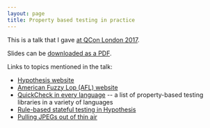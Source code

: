 ```yaml
---
layout: page
title: Property based testing in practice
---
```


This is a talk that I gave [at QCon London 2017](https://qconlondon.com/london-2017/presentation/introduction-to-property-based-testing).

Slides can be [downloaded as a PDF](/talks/hypothesis_qcon17.pdf).

Links to topics mentioned in the talk:

*   [Hypothesis website](https://hypothesis.works/ )
*   [American Fuzzy Lop (AFL) website](http://lcamtuf.coredump.cx/afl/)
*   [QuickCheck in every language](http://hypothesis.works/articles/quickcheck-in-every-language) -- a list of property-based testing libraries in a variety of languages
*   [Rule-based stateful testing in Hypothesis](http://hypothesis.works/articles/rule-based-stateful-testing/)
*   [Pulling JPEGs out of thin air](https://lcamtuf.blogspot.co.uk/2014/11/pulling-jpegs-out-of-thin-air.html)
